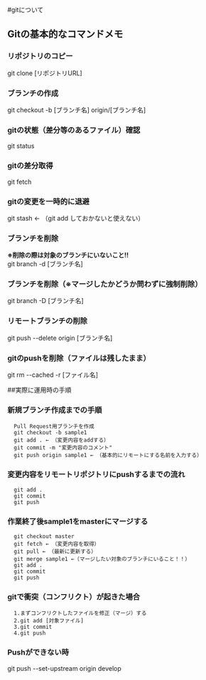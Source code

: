 #gitについて
## Gitの基本的なコマンドメモ
### リポジトリのコピー
git clone [リポジトリURL]

### ブランチの作成
git checkout -b [ブランチ名] origin/[ブランチ名]

### gitの状態（差分等のあるファイル）確認
git status

### gitの差分取得
  git fetch
  
### gitの変更を一時的に退避
  git stash ← （git add しておかないと使えない）

### ブランチを削除
  **※削除の際は対象のブランチにいないこと!!**  
  git branch -d [ブランチ名]

### ブランチを削除（※マージしたかどうか問わずに強制削除）
  git branch -D [ブランチ名]

### リモートブランチの削除
  git push --delete origin [ブランチ名]
  
### gitのpushを削除（ファイルは残したまま）
  git rm --cached -r [ファイル名]

##実際に運用時の手順
### 新規ブランチ作成までの手順
```
  Pull Request用ブランチを作成  
  git checkout -b sample1  
  git add . ← （変更内容をaddする）  
  git commit -m "変更内容のコメント"  
  git push origin sample1 ← （基本的にリモートにする名前を入力する）
```

### 変更内容をリモートリポジトリにpushするまでの流れ
```
  git add .  
  git commit  
  git push  
```

### 作業終了後sample1をmasterにマージする
```
  git checkout master
  git fetch ← （変更内容を取得）
  git pull ← （最新に更新する）
  git merge sample1 ←（マージしたい対象のブランチにいること！！）
  git add .
  git commit
  git push
```

### gitで衝突（コンフリクト）が起きた場合
```
  1.まずコンフリクトしたファイルを修正（マージ）する
  2.git add [対象ファイル]
  3.git commit
  4.git push
```
### Pushができない時
  git push --set-upstream origin develop
